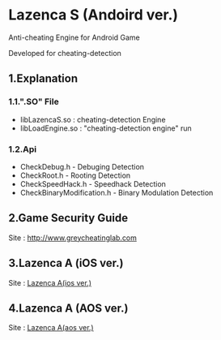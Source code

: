 # Lazenca S (Andoird ver.)
Anti-cheating Engine for Android Game

Developed for cheating-detection

## 1.Explanation
### 1.1.".SO" File
* libLazencaS.so : cheating-detection Engine
* libLoadEngine.so : "cheating-detection engine" run

### 1.2.Api
* CheckDebug.h - Debuging Detection
* CheckRoot.h - Rooting Detection
* CheckSpeedHack.h - Speedhack Detection
* CheckBinaryModification.h - Binary Modulation Detection

## 2.Game Security Guide
Site : http://www.greycheatinglab.com

## 3.Lazenca A (iOS ver.)
Site : [Lazenca A(ios ver.)](https://github.com/Lazenca/Lazenca-A-iOS)

## 4.Lazenca A (AOS ver.)
Site : [Lazenca A(aos ver.)](https://github.com/Lazenca/Lazenca-A-Andoird)
